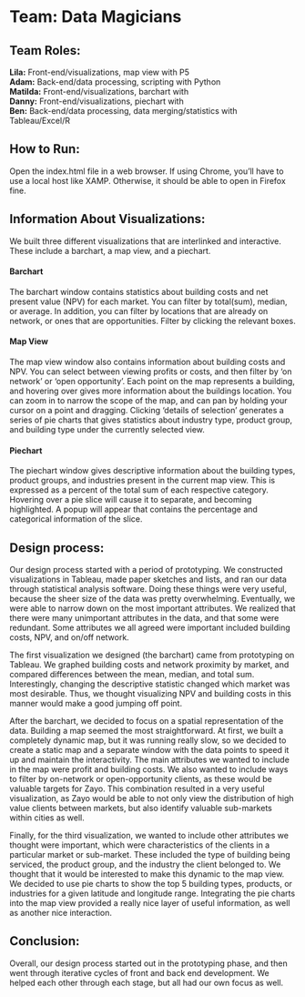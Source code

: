<h1>Team: Data Magicians</h1>

<h2>Team Roles:</h2>

<b>Lila:</b> Front-end/visualizations, map view with P5  <br /> 
<b>Adam:</b> Back-end/data processing, scripting with Python <br />
<b>Matilda:</b> Front-end/visualizations, barchart with <br />
<b>Danny:</b> Front-end/visualizations, piechart with <br />
<b>Ben:</b> Back-end/data processing, data merging/statistics with Tableau/Excel/R <br />



<h2>How to Run:</h2>
Open the index.html file in a web browser. If using Chrome, you’ll have to use a local host like XAMP. Otherwise, it should be able to open in Firefox fine. 



<h2>Information About Visualizations:</h2>

We built three different visualizations that are interlinked and interactive. These include a barchart, a map view, and a piechart. 

<h4>Barchart</h4>
The barchart window contains statistics about building costs and net present value (NPV) for each market. You can filter by total(sum), median, or average. In addition, you can filter by locations that are already on network, or ones that are opportunities. Filter by clicking the relevant boxes. 

<h4>Map View</h4>
The map view window also contains information about building costs and NPV. You can select between viewing profits or costs, and then filter by ‘on network’ or ‘open opportunity’. Each point on the map represents a building, and hovering over gives more information about the buildings location. You can zoom in to narrow the scope of the map, and can pan by holding your cursor on a point and dragging. Clicking ‘details of selection’ generates a series of pie charts that gives statistics about industry type, product group, and building type under the currently selected view. 

<h4>Piechart</h4>
The piechart window gives descriptive information about the building types, product groups, and industries present in the current map view. This is expressed as a percent of the total sum of each respective category. Hovering over a pie slice will cause it to separate, and becoming highlighted. A popup will appear that contains the percentage and categorical information of the slice. 



<h2>Design process:</h2>
Our design process started with a period of prototyping. We constructed visualizations in Tableau, made paper sketches and lists, and ran our data through statistical analysis software. Doing these things were very useful, because the sheer size of the data was pretty overwhelming. Eventually, we were able to narrow down on the most important attributes. We realized that there were many unimportant attributes in the data, and that some were redundant. Some attributes we all agreed were important included building costs, NPV, and on/off network. 

The first visualization we designed (the barchart) came from prototyping on Tableau. We graphed building costs and network proximity by market, and compared differences between the mean, median, and total sum. Interestingly, changing the descriptive statistic changed which market was most desirable. Thus, we thought visualizing NPV and building costs in this manner would make a good jumping off point.

After the barchart, we decided to focus on a spatial representation of the data. Building a map seemed the most straightforward. At first, we built a completely dynamic map, but it was running really slow, so we decided to create a static map and a separate window with the data points to speed it up and maintain the interactivity. The main attributes we wanted to include in the map were profit and building costs. We also wanted to include ways to filter by on-network or open-opportunity clients, as these would be valuable targets for Zayo. This combination resulted in a very useful visualization, as Zayo would be able to not only view the distribution of high value clients between markets, but also identify valuable sub-markets within cities as well. 

Finally, for the third visualization, we wanted to include other attributes we thought were important, which were characteristics of the clients in a particular market or sub-market. These included the type of building being serviced, the product group, and the industry the client belonged to. We thought that it would be interested to make this dynamic to the map view. We decided to use pie charts to show the top 5 building types, products, or industries for a given latitude and longitude range. Integrating the pie charts into the map view provided a really nice layer of useful information, as well as another nice interaction. 

<h2>Conclusion:</h2>
Overall, our design process started out in the prototyping phase, and then went through iterative cycles of front and back end development. We helped each other through each stage, but all had our own focus as well. 
